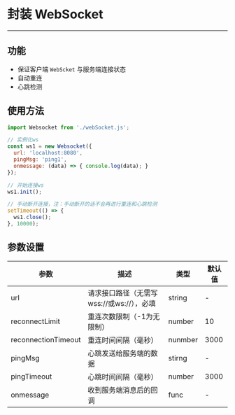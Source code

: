 <!--
 * @Author: DWP
 * @Date: 2021-05-13 20:08:07
 * @LastEditors: DWP
 * @LastEditTime: 2021-05-13 20:23:10
-->
# 封装 WebSocket

---

## 功能

- 保证客户端 `WebScket` 与服务端连接状态
- 自动重连
- 心跳检测

## 使用方法

```js
import Websocket from './webSocket.js';

// 实例化ws
const ws1 = new Websocket({
  url: 'localhost:8080',
  pingMsg: 'ping1',
  onmessage: (data) => { console.log(data); }
});

// 开始连接ws
ws1.init();

// 手动断开连接，注：手动断开的话不会再进行重连和心跳检测
setTimeout(() => {
  ws1.close();
}, 10000);
```

## 参数设置

参数 | 描述 | 类型 | 默认值
---|---|---|---
url | 请求接口路径（无需写wss://或ws://），必填 | string | -
reconnectLimit | 重连次数限制（-1为无限制） | number | 10
reconnectionTimeout | 重连时间间隔（毫秒） | nunmber | 3000
pingMsg | 心跳发送给服务端的数据 | stirng | -
pingTimeout | 心跳时间间隔（毫秒） | number | 3000
onmessage | 收到服务端消息后的回调 | func | -